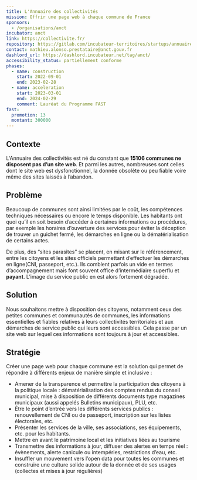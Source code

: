 ```yaml
---
title: L'Annuaire des collectivités
mission: Offrir une page web à chaque commune de France
sponsors:
  - /organisations/anct
incubator: anct
link: https://collectivite.fr/
repository: https://gitlab.com/incubateur-territoires/startups/annuaire-des-collectivites
contact: mathieu.alonso.prestataire@anct.gouv.fr
dashlord_url: https://dashlord.incubateur.net/tag/anct/
accessibility_status: partiellement conforme
phases:
  - name: construction
    start: 2022-09-01
    end: 2023-02-28
  - name: acceleration
    start: 2023-03-01
    end: 2024-02-29
    comment: Lauréat du Programme FAST
fast:
  promotion: 13
  montant: 300000
---
```

## Contexte

L﻿'Annuaire des collectivités est né du constant que **15106 communes ne disposent pas d’un site web**. Et parmi les autres, nombreuses sont celles dont le site web est dysfonctionnel, la donnée obsolète ou peu fiable voire même des sites laissés à l’abandon.

## Problème

Beaucoup de communes sont ainsi limitées par le coût, les compétences techniques nécessaires ou encore le temps disponible. Les habitants ont quoi qu’il en soit besoin d’accéder à certaines informations ou procédures, par exemple les horaires d’ouverture des services pour éviter la déception de trouver un guichet fermé, les démarches en ligne ou la dématérialisation de certains actes.

De plus, des “sites parasites” se placent, en misant sur le référencement, entre les citoyens et les sites officiels permettant d’effectuer les démarches en ligne(CNI, passeport, etc.). Ils comblent parfois un vide en termes d’accompagnement mais font souvent office d’intermédiaire superflu et **payant**. L’image du service public en est alors fortement dégradée.

## Solution

Nous souhaitons mettre à disposition des citoyens, notamment ceux des petites communes et communautés de communes, les informations essentielles et fiables relatives à leurs collectivités territoriales et aux démarches de service public qui leurs sont accessibles. Cela passe par un site web sur lequel ces informations sont toujours à jour et accessibles.

## Stratégie

Créer une page web pour chaque commune est la solution qui permet de répondre à différents enjeux de manière simple et inclusive : 

* Amener de la transparence et permettre la participation des citoyens à la politique locale : dématérialisation des comptes rendus du conseil municipal, mise à disposition de différents documents type magazines municipaux (aussi appelés Bulletins municipaux), PLU, etc.   
* Être le point d’entrée vers les différents services publics : renouvellement de CNI ou de passeport, inscription sur les listes électorales, etc.
* Présenter les services de la ville, ses associations, ses équipements, etc. pour les habitants.
* Mettre en avant le patrimoine local et les initiatives liées au tourisme
* Transmettre des informations à jour, diffuser des alertes en temps réel : évènements, alerte canicule ou intempéries, restrictions d’eau, etc. 
* Insuffler un mouvement vers l’open data pour toutes les communes et construire une culture solide autour de la donnée et de ses usages (collectes et mises à jour régulières)